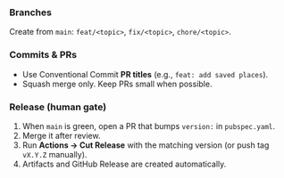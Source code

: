 ### Branches
Create from `main`: `feat/<topic>`, `fix/<topic>`, `chore/<topic>`.

### Commits & PRs
- Use Conventional Commit **PR titles** (e.g., `feat: add saved places`).
- Squash merge only. Keep PRs small when possible.

### Release (human gate)
1) When `main` is green, open a PR that bumps `version:` in `pubspec.yaml`.
2) Merge it after review.
3) Run **Actions → Cut Release** with the matching version (or push tag `vX.Y.Z` manually).
4) Artifacts and GitHub Release are created automatically.
